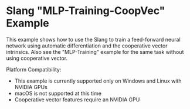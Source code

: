 Slang "MLP-Training-CoopVec" Example
==========================

This example shows how to use the Slang to train a feed-forward neural network
using automatic differentiation and the cooperative vector intrinsics. Also see the
"MLP-Training" example for the same task without using cooperative vector.

Platform Compatibility:
- This example is currently supported only on Windows and Linux with NVIDIA GPUs
- macOS is not supported at this time
- Cooperative vector features require an NVIDIA GPU
